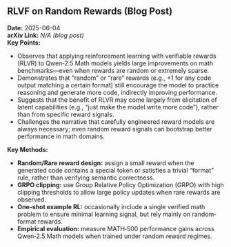## RLVF on Random Rewards (Blog Post)  
**Date:** 2025-06-04  
**arXiv Link:** _N/A (blog post)_  
**Key Points:**  
- Observes that applying reinforcement learning with verifiable rewards (RLVR) to Qwen‐2.5 Math models yields large 
improvements on math benchmarks—even when rewards are random or extremely sparse.  
- Demonstrates that “random” or “rare” rewards (e.g., +1 for any code output matching a certain format) still encourage
the model to practice reasoning and generate more code, indirectly improving performance.  
- Suggests that the benefit of RLVR may come largely from elicitation of latent capabilities
(e.g., “just make the model write more code”), rather than from specific reward signals.  
- Challenges the narrative that carefully engineered reward models are always necessary; even random reward signals can bootstrap better performance in math domains.  

**Key Methods:**  
- **Random/Rare reward design:** assign a small reward when the generated code contains a special token or satisfies a
trivial “format” rule, rather than verifying semantic correctness.  
- **GRPO clipping:** use Group Relative Policy Optimization (GRPO) with high clipping thresholds to allow large policy
updates when rare rewards are observed.  
- **One‐shot example RL:** occasionally include a single verified math problem to ensure minimal learning signal,
but rely mainly on random‐format rewards.  
- **Empirical evaluation:** measure MATH‐500 performance gains across Qwen‐2.5 Math models when
trained under random reward regimes.  